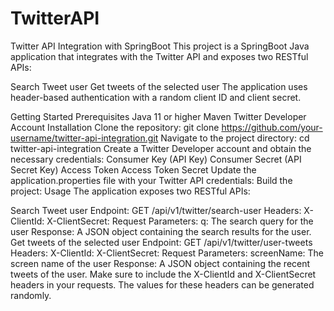 # TwitterAPI
Twitter API Integration with SpringBoot
This project is a SpringBoot Java application that integrates with the Twitter API and exposes two RESTful APIs:


Search Tweet user
Get tweets of the selected user
The application uses header-based authentication with a random client ID and client secret.

Getting Started
Prerequisites
Java 11 or higher
Maven
Twitter Developer Account
Installation
Clone the repository:
git clone https://github.com/your-username/twitter-api-integration.git
Navigate to the project directory:
cd twitter-api-integration
Create a Twitter Developer account and obtain the necessary credentials:
Consumer Key (API Key)
Consumer Secret (API Secret Key)
Access Token
Access Token Secret
Update the application.properties file with your Twitter API credentials:
Build the project:
Usage
The application exposes two RESTful APIs:

Search Tweet user
Endpoint: GET /api/v1/twitter/search-user
Headers:
X-ClientId: <random-client-id>
X-ClientSecret: <random-client-secret>
Request Parameters:
q: The search query for the user
Response: A JSON object containing the search results for the user.
Get tweets of the selected user
Endpoint: GET /api/v1/twitter/user-tweets
Headers:
X-ClientId: <random-client-id>
X-ClientSecret: <random-client-secret>
Request Parameters:
screenName: The screen name of the user
Response: A JSON object containing the recent tweets of the user.
Make sure to include the X-ClientId and X-ClientSecret headers in your requests. The values for these headers can be generated randomly.

